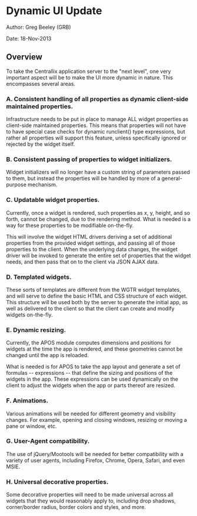 # Dynamic UI Update

Author: Greg Beeley (GRB)

Date: 18-Nov-2013

## Overview
To take the Centrallix application server to the "next level", one very important aspect will be to make the UI more dynamic in nature.  This encompasses several areas.

### A.	Consistent handling of all properties as dynamic client-side maintained properties.

Infrastructure needs to be put in place to manage ALL widget properties as client-side maintained properties.  This means that properties will not have to have special case checks for dynamic runclient() type expressions, but rather all properties will support this feature, unless specifically ignored or rejected by the widget itself.

### B.	Consistent passing of properties to widget initializers.

Widget initializers will no longer have a custom string of parameters passed to them, but instead the properties will be handled by more of a general-purpose mechanism.

### C.	Updatable widget properties.

Currently, once a widget is rendered, such properties as x, y, height, and so forth, cannot be changed, due to the rendering method.  What is needed is a way for these properties to be modifiable on-the-fly.

This will involve the widget HTML drivers deriving a set of additional properties from the provided widget settings, and passing all of those properties to the client.  When the underlying data changes, the widget driver will be invoked to generate the entire set of properties that the widget needs, and then pass that on to the client via JSON AJAX data.

### D.	Templated widgets.

These sorts of templates are different from the WGTR widget templates, and will serve to define the basic HTML and CSS structure of each widget.  This structure will be used both by the server to generate the initial app, as well as delivered to the client so that the client can create and modify widgets on-the-fly.

### E.	Dynamic resizing.

Currently, the APOS module computes dimensions and positions for widgets at the time the app is rendered, and these geometries cannot be changed until the app is reloaded.

What is needed is for APOS to take the app layout and generate a set of formulas -- expressions -- that define the sizing and positions of the widgets in the app.  These expressions can be used dynamically on the client to adjust the widgets when the app or parts thereof are resized.

### F.	Animations.

Various animations will be needed for different geometry and visibility changes.  For example, opening and closing windows, resizing or moving a pane or window, etc.

### G.	User-Agent compatibility.

The use of jQuery/Mootools will be needed for better compatibility with a variety of user agents, including Firefox, Chrome, Opera, Safari, and even MSIE.

### H.	Universal decorative properties.

Some decorative properties will need to be made universal across all widgets that they would reasonably apply to, including drop shadows, corner/border radius, border colors and styles, and more.

